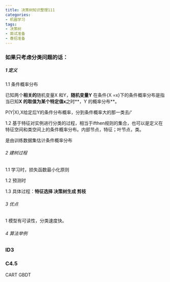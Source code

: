 ```yaml
---
title: 决策树知识整理111
categories: 
- 机器学习
tags:
- 决策树
- 面试准备
- 春招准备 
---
```

### 如果只考虑分类问题的话：

##### 1 定义
1.1 条件概率分布

已知两个**相关的**随机变量X 和Y，**随机变量Y** 在条件{X =x}下的条件概率分布是指当已知**X 的取值为某个特定值x**之时**，Y 的概率分布**。

P(Y|X),X给定后Y的条件分布概率，分到条件概率大的那一类去/‘

1.2 基于特征对实例进行分类的过程，相当于ifthen规则的集合，也可以是定义在特征空间和类空间上的条件概率分布。内部节点，特征；叶节点，类。

是由训练数据集估计条件概率分布

###### 2 建树过程
1.1 学习时，损失函数最小化原则

1.2  预测时

1.3 具体过程：**特征选择 决策树生成 剪枝**


###### 3 优点
1 模型有可读性，分类速度快。

###### 4 算法举例
### ID3





### C4.5
CART
GBDT
